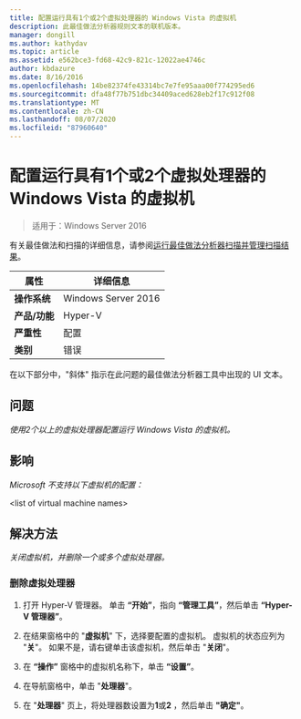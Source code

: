 ```yaml
---
title: 配置运行具有1个或2个虚拟处理器的 Windows Vista 的虚拟机
description: 此最佳做法分析器规则文本的联机版本。
manager: dongill
ms.author: kathydav
ms.topic: article
ms.assetid: e562bce3-fd68-42c9-821c-12022ae4746c
author: kbdazure
ms.date: 8/16/2016
ms.openlocfilehash: 14be82374fe43314bc7e7fe95aaa00f774295ed6
ms.sourcegitcommit: dfa48f77b751dbc34409aced628eb2f17c912f08
ms.translationtype: MT
ms.contentlocale: zh-CN
ms.lasthandoff: 08/07/2020
ms.locfileid: "87960640"
---
```

# <a name="configure-virtual-machines-running-windows-vista-with-1-or-2-virtual-processors"></a>配置运行具有1个或2个虚拟处理器的 Windows Vista 的虚拟机

>适用于：Windows Server 2016

有关最佳做法和扫描的详细信息，请参阅[运行最佳做法分析器扫描并管理扫描结果](https://go.microsoft.com/fwlink/p/?LinkID=223177)。

|属性|详细信息|
|-|-|
|**操作系统**|Windows Server 2016|
|**产品/功能**|Hyper-V|
|**严重性**|配置|
|**类别**|错误|

在以下部分中，"斜体" 指示在此问题的最佳做法分析器工具中出现的 UI 文本。

## <a name="issue"></a>问题

*使用2个以上的虚拟处理器配置运行 Windows Vista 的虚拟机。*

## <a name="impact"></a>影响

*Microsoft 不支持以下虚拟机的配置：*

\<list of virtual machine names>

## <a name="resolution"></a>解决方法

*关闭虚拟机，并删除一个或多个虚拟处理器。*

### <a name="to-remove-virtual-processors"></a>删除虚拟处理器

1.  打开 Hyper-V 管理器。 单击 **“开始”**，指向 **“管理工具”**，然后单击 **“Hyper-V 管理器”**。

2.  在结果窗格中的 "**虚拟机**" 下，选择要配置的虚拟机。 虚拟机的状态应列为 "**关**"。 如果不是，请右键单击该虚拟机，然后单击 "**关闭**"。

3.  在 **“操作”** 窗格中的虚拟机名称下，单击 **“设置”**。

4.  在导航窗格中，单击 "**处理器**"。

5.  在 "**处理器**" 页上，将处理器数设置为**1**或**2** ，然后单击 **"确定"**。



